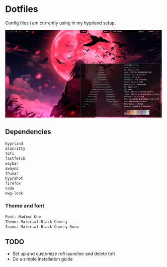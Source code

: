 #  Dotfiles
Config files i am currently using in my hyprland setup.

![image](gitimages/image.jpeg "")

## Dependencies
```
hyprland
alacritty
tofi
fastfetch
waybar
swaync
thunar
hyprshot
firefox
code
nwg-look
```
### Theme and font
```
Font: Madimi One
Theme: Material-Black-Cherry
Icons: Material-Black-Cherry-Suru
```

## TODO


-  Set up and customize rofi launcher and delete tofi
- Do a simple installation guide

